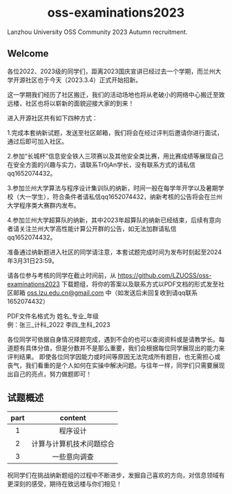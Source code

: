 <center><h1> oss-examinations2023 </h1></center>

Lanzhou University OSS Community 2023 Autumn recruitment.

## Welcome

各位2022、2023级的同学们，距离2023国庆宣讲已经过去一个学期，而兰州大学开源社区也于今天（2023.3.4）正式开始招新。

这一学期我们经历了社区搬迁，我们的活动场地也将从老破小的网络中心搬迁至致远楼，社区也将以崭新的面貌迎接大家的到来！

进入开源社区共有如下四种方式：

1.完成本套纳新试题，发送至社区邮箱，我们将会在经过评判后邀请你进行面试，通过后即可加入社区。

2.参加“长城杯”信息安全铁人三项赛以及其他安全类比赛，用比赛成绩等展现自己在安全方面的兴趣与实力，请联系Tr0jAn学长，没有联系方式的请私信qq1652074432。

3.参加兰州大学算法与程序设计集训队的纳新，时间一般在每学年开学以及暑期学校（大一学生），符合条件者请私信qq1652074432，纳新考核的公告将会在兰州大学程序类大赛群内发布。

4.参加兰州大学超算队的纳新，其中2023年超算队的纳新已经结束，后续有意向者请关注兰州大学高性能计算公开群的公告，如无法加群请私信qq1652074432。


准备通过纳新题进入社区的同学请注意，本套试题完成时间为发布时刻起至2024年3月31日23:59。

请各位参与考核的同学在截止时间前，从 https://github.com/LZUOSS/oss-examinations2023 下载题组，将你的答案以及联系方式以PDF文档的形式发至社区邮箱 oss.lzu.edu.cn@gmail.com 中（如发送后未回复收到请qq联系1652074432）

PDF文件名格式为 姓名\_专业\_年级<br/>
例：张三\_计科\_2022		李四\_生科\_2023

各位同学可依据自身情况择题完成，遇到不会的也可以查阅资料或是请教学长。每道题有具体分值，但是分数并不是那么重要，我们会根据每位同学展现出的能力来评判结果。
即使各位同学因能力或时间等原因无法完成所有题目，也无需担心或丧气，我们看重的是个人如何在实操中解决问题。与往年一样，同学们只需要展现出自己的亮点，努力做题即可！

## 试题概述

|         part          |   content   |
| :-----------------------: | :------: |
|     1     |  程序设计   |
|       2        |   计算与计算机技术问题综合   |
|       3        |    一些意向调查     |


<p>
	祝同学们在挑战纳新题组的过程中不断进步，发掘自己喜欢的方向，对信息领域有更深刻的感受，期待在致远楼与你们相见！
</p>
